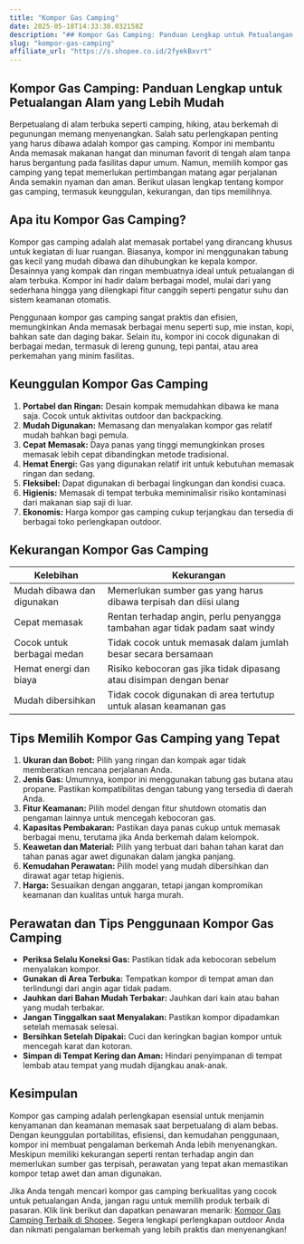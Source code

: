 ```yaml
---
title: "Kompor Gas Camping"
date: 2025-05-18T14:33:38.032158Z
description: "## Kompor Gas Camping: Panduan Lengkap untuk Petualangan Alam yang Lebih Mudah..."
slug: "kompor-gas-camping"
affiliate_url: "https://s.shopee.co.id/2fyekBxvrt"
---
```

## Kompor Gas Camping: Panduan Lengkap untuk Petualangan Alam yang Lebih Mudah

Berpetualang di alam terbuka seperti camping, hiking, atau berkemah di pegunungan memang menyenangkan. Salah satu perlengkapan penting yang harus dibawa adalah kompor gas camping. Kompor ini membantu Anda memasak makanan hangat dan minuman favorit di tengah alam tanpa harus bergantung pada fasilitas dapur umum. Namun, memilih kompor gas camping yang tepat memerlukan pertimbangan matang agar perjalanan Anda semakin nyaman dan aman. Berikut ulasan lengkap tentang kompor gas camping, termasuk keunggulan, kekurangan, dan tips memilihnya.

## Apa itu Kompor Gas Camping?

Kompor gas camping adalah alat memasak portabel yang dirancang khusus untuk kegiatan di luar ruangan. Biasanya, kompor ini menggunakan tabung gas kecil yang mudah dibawa dan dihubungkan ke kepala kompor. Desainnya yang kompak dan ringan membuatnya ideal untuk petualangan di alam terbuka. Kompor ini hadir dalam berbagai model, mulai dari yang sederhana hingga yang dilengkapi fitur canggih seperti pengatur suhu dan sistem keamanan otomatis.

Penggunaan kompor gas camping sangat praktis dan efisien, memungkinkan Anda memasak berbagai menu seperti sup, mie instan, kopi, bahkan sate dan daging bakar. Selain itu, kompor ini cocok digunakan di berbagai medan, termasuk di lereng gunung, tepi pantai, atau area perkemahan yang minim fasilitas.

## Keunggulan Kompor Gas Camping

1. **Portabel dan Ringan:** Desain kompak memudahkan dibawa ke mana saja. Cocok untuk aktivitas outdoor dan backpacking.
2. **Mudah Digunakan:** Memasang dan menyalakan kompor gas relatif mudah bahkan bagi pemula.
3. **Cepat Memasak:** Daya panas yang tinggi memungkinkan proses memasak lebih cepat dibandingkan metode tradisional.
4. **Hemat Energi:** Gas yang digunakan relatif irit untuk kebutuhan memasak ringan dan sedang.
5. **Fleksibel:** Dapat digunakan di berbagai lingkungan dan kondisi cuaca.
6. **Higienis:** Memasak di tempat terbuka meminimalisir risiko kontaminasi dari makanan siap saji di luar.
7. **Ekonomis:** Harga kompor gas camping cukup terjangkau dan tersedia di berbagai toko perlengkapan outdoor.

## Kekurangan Kompor Gas Camping

| Kelebihan | Kekurangan |
|--------------|--------------|
| Mudah dibawa dan digunakan | Memerlukan sumber gas yang harus dibawa terpisah dan diisi ulang | 
| Cepat memasak | Rentan terhadap angin, perlu penyangga tambahan agar tidak padam saat windy | 
| Cocok untuk berbagai medan | Tidak cocok untuk memasak dalam jumlah besar secara bersamaan | 
| Hemat energi dan biaya | Risiko kebocoran gas jika tidak dipasang atau disimpan dengan benar | 
| Mudah dibersihkan | Tidak cocok digunakan di area tertutup untuk alasan keamanan gas | 

## Tips Memilih Kompor Gas Camping yang Tepat

1. **Ukuran dan Bobot:** Pilih yang ringan dan kompak agar tidak memberatkan rencana perjalanan Anda.
2. **Jenis Gas:** Umumnya, kompor ini menggunakan tabung gas butana atau propane. Pastikan kompatibilitas dengan tabung yang tersedia di daerah Anda.
3. **Fitur Keamanan:** Pilih model dengan fitur shutdown otomatis dan pengaman lainnya untuk mencegah kebocoran gas.
4. **Kapasitas Pembakaran:** Pastikan daya panas cukup untuk memasak berbagai menu, terutama jika Anda berkemah dalam kelompok.
5. **Keawetan dan Material:** Pilih yang terbuat dari bahan tahan karat dan tahan panas agar awet digunakan dalam jangka panjang.
6. **Kemudahan Perawatan:** Pilih model yang mudah dibersihkan dan dirawat agar tetap higienis.
7. **Harga:** Sesuaikan dengan anggaran, tetapi jangan kompromikan keamanan dan kualitas untuk harga murah.

## Perawatan dan Tips Penggunaan Kompor Gas Camping

- **Periksa Selalu Koneksi Gas:** Pastikan tidak ada kebocoran sebelum menyalakan kompor.
- **Gunakan di Area Terbuka:** Tempatkan kompor di tempat aman dan terlindungi dari angin agar tidak padam.
- **Jauhkan dari Bahan Mudah Terbakar:** Jauhkan dari kain atau bahan yang mudah terbakar.
- **Jangan Tinggalkan saat Menyalakan:** Pastikan kompor dipadamkan setelah memasak selesai.
- **Bersihkan Setelah Dipakai:** Cuci dan keringkan bagian kompor untuk mencegah karat dan kotoran.
- **Simpan di Tempat Kering dan Aman:** Hindari penyimpanan di tempat lembab atau tempat yang mudah dijangkau anak-anak.

## Kesimpulan

Kompor gas camping adalah perlengkapan esensial untuk menjamin kenyamanan dan keamanan memasak saat berpetualang di alam bebas. Dengan keunggulan portabilitas, efisiensi, dan kemudahan penggunaan, kompor ini membuat pengalaman berkemah Anda lebih menyenangkan. Meskipun memiliki kekurangan seperti rentan terhadap angin dan memerlukan sumber gas terpisah, perawatan yang tepat akan memastikan kompor tetap awet dan aman digunakan.

Jika Anda tengah mencari kompor gas camping berkualitas yang cocok untuk petualangan Anda, jangan ragu untuk memilih produk terbaik di pasaran. Klik link berikut dan dapatkan penawaran menarik: [Kompor Gas Camping Terbaik di Shopee](https://s.shopee.co.id/2fyekBxvrt). Segera lengkapi perlengkapan outdoor Anda dan nikmati pengalaman berkemah yang lebih praktis dan menyenangkan!